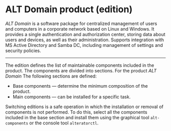 # ALT Domain product (edition)

*ALT Domain* is a software package for centralized management of users
and computers in a corporate network based on Linux and Windows. It provides a single
authentication and authorization center, storing data about users and devices, as well
as their administration. Supports integration with MS Active Directory and Samba DC, including
management of settings and security policies.

_________________

The edition defines the list of maintainable components included in the product.
The components are divided into sections. For the product *ALT Domain*
The following sections are defined:
* Base components — determine the minimum composition of the product.
* Main components — can be installed for a specific task.

Switching editions is a safe operation in which the installation or removal
of components is not performed. To do this, select all the components included in the base
section and install them using the graphical tool `alt-components` or the console
tool `alteratorctl`.
